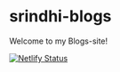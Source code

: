 # srindhi-blogs

Welcome to my Blogs-site!

[![Netlify Status](https://api.netlify.com/api/v1/badges/966c150c-c15d-429a-a6b7-3f680ba6ec07/deploy-status)](https://app.netlify.com/sites/srinidhi-blogs/deploys)
